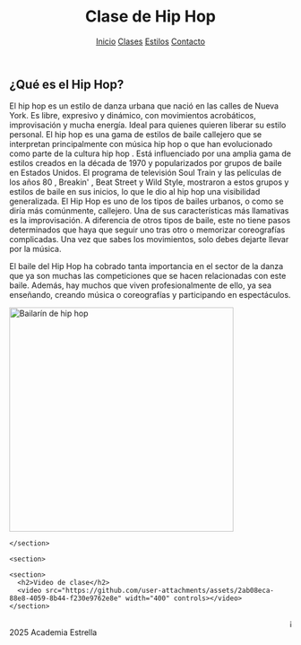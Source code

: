 <html lang="es">
<head>
  <meta charset="UTF-8">
  <link rel="stylesheet" href="css/estilos.css">
</head>
<body>
  <header>
    <h1>Clase de Hip Hop</h1>
    <nav>
      <a href="https://nevarez007.github.io/Danza/index.html">Inicio</a>
      <a href="https://nevarez007.github.io/clase/">Clases</a>
      <a href="https://nevarez007.github.io/Informaci-n/">Estilos</a>
      <a href="https://nevarez007.github.io/contacto/">Contacto</a>
    </nav>
  </header>

  <main>
    <section>
      <h2>¿Qué es el Hip Hop?</h2>
      <p>El hip hop es un estilo de danza urbana que nació en las calles de Nueva York. Es libre, expresivo y dinámico, con movimientos acrobáticos, improvisación y mucha energía. Ideal para quienes quieren liberar su estilo personal.
      El hip hop es una gama de estilos de baile callejero que se interpretan principalmente con música hip hop o que han evolucionado como parte de la cultura hip hop . Está influenciado por una amplia gama de estilos creados en la década de 1970 y popularizados por grupos de baile en Estados Unidos. El programa de televisión Soul Train y las películas de los años 80 , Breakin' , Beat Street y Wild Style, mostraron a estos grupos y estilos de baile en sus inicios, lo que le dio al hip hop una visibilidad generalizada.
      El Hip Hop es uno de los tipos de bailes urbanos, o como se diría más comúnmente, callejero. Una de sus características más llamativas es la improvisación. A diferencia de otros tipos de baile, este no tiene pasos determinados que haya que seguir uno tras otro o memorizar coreografías complicadas. Una vez que sabes los movimientos, solo debes dejarte llevar por la música.

El baile del Hip Hop ha cobrado tanta importancia en el sector de la danza que ya son muchas las competiciones que se hacen relacionadas con este baile. Además, hay muchos que viven profesionalmente de ello, ya sea enseñando, creando música o coreografías y participando en espectáculos.</p>
      <img src="https://www.despuntadanza.com/wp-content/uploads/2017/03/h3-slider3-backgroound-img.jpg" alt="Bailarín de hip hop" width="400">

    </section>

    <section>
      
    <section>
      <h2>Video de clase</h2>
      <video src="https://github.com/user-attachments/assets/2ab08eca-88e8-4059-8b44-f230e9762e8e" width="400" controls></video>
    </section>

  <footer>
    <marquee>¡Exprésate con fuerza y libertad en nuestras clases de Hip Hop!</marquee>
     2025 Academia Estrella
  </footer>

